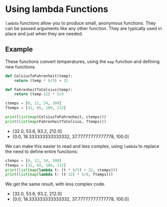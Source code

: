 # Using lambda Functions

`lambda` functions allow you to produce small, anonymous functions. They can be passed arguments like any other function. They are typically used in place and just when they are needed.

## Example

These functions convert temperatures, using the `map` function and defining new functions.

```python
def CelsiusToFahrenheit(temp):
    return (temp * 9/5) + 32

def FahrenheitToCelsius(temp):
    return (temp-32) * 5/9

ctemps = [0, 12, 34, 100]
ftemps = [32, 65, 100, 212]

print(list(map(CelsiusToFahrenheit, ctemps)))
print(list(map(FahrenheitToCelsius, ftemps)))
```

- [32.0, 53.6, 93.2, 212.0]
- [0.0, 18.333333333333332, 37.77777777777778, 100.0]

We can make this easier to read and less complex, using `lambda` to replace the need to define entire functions:

```python
ctemps = [0, 12, 34, 100]
ftemps = [32, 65, 100, 212]
print(list(map(lambda t: (t * 9/5) + 32, ctemps)))
print(list(map(lambda t: (t-32) * 5/9, ftemps)))
```

We get the same result, with less complex code.

- [32.0, 53.6, 93.2, 212.0]
- [0.0, 18.333333333333332, 37.77777777777778, 100.0]
